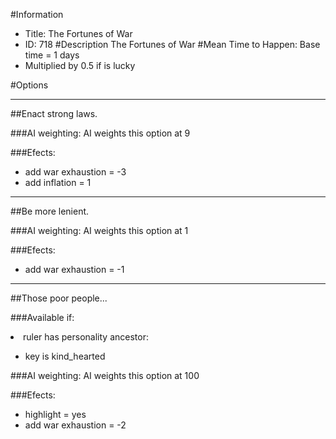 #Information
 - Title: The Fortunes of War
 - ID: 718
#Description
The Fortunes of War
#Mean Time to Happen:
Base time = 1 days
 - Multiplied by 0.5 if is lucky

#Options

___
##Enact strong laws.

###AI weighting:
AI weights this option at 9


###Efects:<ul><li>add war exhaustion = -3</li><li>add inflation = 1</li></ul>

___
##Be more lenient.

###AI weighting:
AI weights this option at 1


###Efects:<ul><li>add war exhaustion = -1</li></ul>

___
##Those poor people...

###Available if:
<li>ruler has personality ancestor:</li><ul><li>key is kind_hearted</li></ul>

###AI weighting:
AI weights this option at 100


###Efects:<ul><li>highlight = yes</li><li>add war exhaustion = -2</li></ul>
